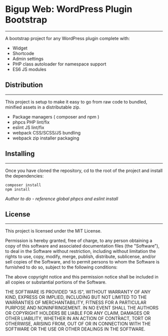 # Bigup Web: WordPress Plugin Bootstrap
---

A bootstrap project for any WordPress plugin complete with:

 - Widget
 - Shortcode
 - Admin settings
 - PHP class autoloader for namespace support
 - ES6 JS modules


## Distribution
---

This project is setup to make it easy to go from raw code to bundled, minified assets in a
distributable zip.

 - Package managers ( composer and npm )
 - phpcs PHP lint/fix
 - eslint JS lint/fix
 - webpack CSS/SCSS/JS bundling
 - webpack zip installer packaging


## Installing
---

Once you have cloned the repository, cd to the root of the project and install the dependencies:

```
composer install
npm install
```

*Author to do - reference global phpcs and eslint install*


 ## License
 ---

This project is licensed under the MIT License.

Permission is hereby granted, free of charge, to any person obtaining a copy of this software and associated documentation files (the "Software"), to deal in the Software without restriction, including without limitation the rights to use, copy, modify, merge, publish, distribute, sublicense, and/or sell copies of the Software, and to permit persons to whom the Software is furnished to do so, subject to the following conditions:

The above copyright notice and this permission notice shall be included in all copies or substantial portions of the Software.

THE SOFTWARE IS PROVIDED "AS IS", WITHOUT WARRANTY OF ANY KIND, EXPRESS OR IMPLIED, INCLUDING BUT NOT LIMITED TO THE WARRANTIES OF MERCHANTABILITY, FITNESS FOR A PARTICULAR PURPOSE AND NONINFRINGEMENT. IN NO EVENT SHALL THE AUTHORS OR COPYRIGHT HOLDERS BE LIABLE FOR ANY CLAIM, DAMAGES OR OTHER LIABILITY, WHETHER IN AN ACTION OF CONTRACT, TORT OR OTHERWISE, ARISING FROM, OUT OF OR IN CONNECTION WITH THE SOFTWARE OR THE USE OR OTHER DEALINGS IN THE SOFTWARE.